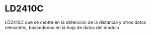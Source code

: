 # LD2410C
LD2410C que se centre en la obtención de la distancia y otros datos relevantes, basándonos en la hoja de datos del módulo
